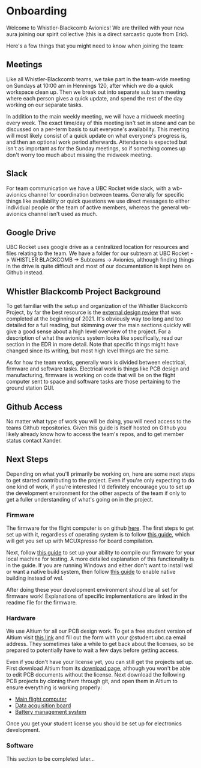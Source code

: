 # Onboarding

Welcome to Whistler-Blackcomb Avionics! We are thrilled with your new aura joining our spirit collective (this is a direct sarcastic quote from Eric). 

Here's a few things that you might need to know when joining the team:

## Meetings

Like all Whistler-Blackcomb teams, we take part in the team-wide meeting on Sundays at 10:00 am in Hennings 120, after which we do a quick workspace clean up. Then we break out into separate sub team meeting where each person gives a quick update, and spend the rest of the day working on our separate tasks. 

In addition to the main weekly meeting, we will have a midweek meeting every week. The exact time/day of this meeting isn't set in stone and can be discussed on a per-term basis to suit everyone's availability. This meeting will most likely consist of a quick update on what everyone's progress is, and then an optional work period afterwards. Attendance is expected but isn't as important as for the Sunday meetings, so if something comes up don't worry too much about missing the midweek meeting. 

## Slack

For team communication we have a UBC Rocket wide slack, with a wb-avionics channel for coordination between teams. Generally for specific things like availability or quick questions we use direct messages to either individual people or the team of active members, whereas the general wb-avionics channel isn't used as much. 

## Google Drive

UBC Rocket uses google drive as a centralized location for resources and files relating to the team. We have a folder for our subteam at UBC Rocket -> WHISTLER BLACKCOMB -> Subteams -> Avionics, although finding things in the drive is quite difficult and most of our documentation is kept here on Github instead. 

## Whistler Blackcomb Project Background

To get familiar with the setup and organization of the Whistler Blackcomb Project, by far the best resource is the [external design review](https://docs.google.com/document/d/1aMXL6ogCYWBh2T_MYrKgUeNxM_nnbr7gomK3zXRZ8YI/edit?usp=sharing) that was completed at the beginning of 2021. It's obviously way too long and too detailed for a full reading, but skimming over the main sections quickly will give a good sense about a high level overview of the project. For a description of what the avionics system looks like specifically, read our section in the EDR in more detail. Note that specific things might have changed since its writing, but most high level things are the same. 

As for how the team works, generally work is divided between electrical, firmware and software tasks. Electrical work is things like PCB design and manufacturing, firmware is working on code that will be on the flight computer sent to space and software tasks are those pertaining to the ground station GUI. 

## Github Access

No matter what type of work you will be doing, you will need access to the teams Github repositories. Given this guide is itself hosted on Github you likely already know how to access the team's repos, and to get member status contact Xander. 

## Next Steps

Depending on what you'll primarily be working on, here are some next steps to get started contributing to the project. Even if you're only expecting to do one kind of work, if you're interested I'd definitely encourage you to set up the development environment for the other aspects of the team if only to get a fuller understanding of what's going on in the project. 

### Firmware

The firmware for the flight computer is on github [here](https://github.com/UBC-Rocket/Whistler-Blackcomb-v2). The first steps to get set up with it, regardless of operating system is to follow [this guide](../doc/MCUXpresso-Setup.md), which will get you set up with MCUXpresso for board compilation. 

Next, follow [this guide](../doc/x86-Compilation.md) to set up your ability to compile our firmware for your local machine for testing. A more detailed explanation of this functionality is in the guide. If you are running Windows and either don't want to install wsl or want a native build system, then follow [this guide](../doc/Windows-Compilation-with-Cygwin.md) to enable native building instead of wsl. 

After doing these your development environment should be all set for firmware work! Explanations of specific implementations are linked in the readme file for the firmware. 

### Hardware

We use Altium for all our PCB design work. To get a free student version of Altium visit [this link](https://www.altium.com/solutions/academic-programs/student-licenses) and fill out the form with your @student.ubc.ca email address. They sometimes take a while to get back about the licenses, so be prepared to potentially have to wait a few days before getting access. 

Even if you don't have your license yet, you can still get the projects set up. First download Altium from its [download page](https://www.altium.com/products/downloads), although you won't be able to edit PCB documents without the license. Next download the following PCB projects by cloning them through git, and open them in Altium to ensure everything is working properly: 

* [Main flight computer](https://github.com/UBC-Rocket/WB-AV-4500-FC)
* [Data acquisition board](https://github.com/UBC-Rocket/WB-AV-4500-FC)
* [Battery management system](https://github.com/UBC-Rocket/WB-AV-4501-BMS)

Once you get your student license you should be set up for electronics development. 

### Software

This section to be completed later...